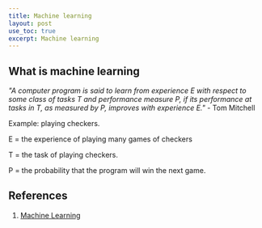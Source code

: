 ```yaml
---
title: Machine learning
layout: post
use_toc: true
excerpt: Machine learning
---
```


## What is machine learning

_"A computer program is said to learn from experience E with respect to some class of tasks T and performance measure P, if its performance at tasks in T, as measured by P, improves with experience E."_ - Tom Mitchell

Example: playing checkers.

E = the experience of playing many games of checkers

T = the task of playing checkers.

P = the probability that the program will win the next game.

## References

1. [Machine Learning](https://www.coursera.org/learn/machine-learning)
